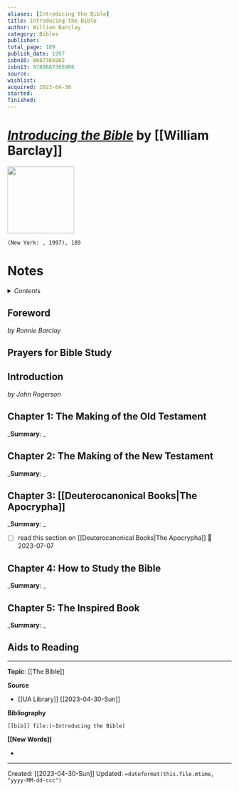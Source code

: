 ```yaml
---
aliases: [Introducing the Bible]
title: Introducing the Bible
author: William Barclay
category: Bibles
publisher: 
total_page: 189
publish_date: 1997
isbn10: 0687365902
isbn13: 9780687365906
source: 
wishlist: 
acquired: 2023-04-30
started: 
finished: 
---
```

# *[Introducing the Bible]()* by [[William Barclay]]

<img src="http://books.google.com/books/content?id=yyQOAAAACAAJ&printsec=frontcover&img=1&zoom=1&source=gbs_api" width=150>

`(New York: , 1997), 189`

# Notes

<details>
 <summary><i>Contents</i></summary>
<!-- MarkdownTOC autolink="true" -->

<!-- /MarkdownTOC -->
</details>


## Foreword
*by Ronnie Barclay*

## Prayers for Bible Study


## Introduction 
*by John Rogerson*


## Chapter 1: The Making of the Old Testament 
_**Summary**: _



## Chapter 2: The Making of the New Testament 
_**Summary**: _



## Chapter 3: [[Deuterocanonical Books|The Apocrypha]]
_**Summary**: _

- [ ] read this section on [[Deuterocanonical Books|The Apocrypha]] 📅 2023-07-07


## Chapter 4: How to Study the Bible
_**Summary**: _



## Chapter 5: The Inspired Book
_**Summary**: _


## Aids to Reading


--- 
**Topic**: [[The Bible]]

**Source**
- [[UA Library]] [[2023-04-30-Sun]]

**Bibliography**

```query
[[bib]] file:(~Introducing the Bible)
```
 

**[[New Words]]**

- 

---
Created: [[2023-04-30-Sun]]
Updated: `=dateformat(this.file.mtime, "yyyy-MM-dd-ccc")`